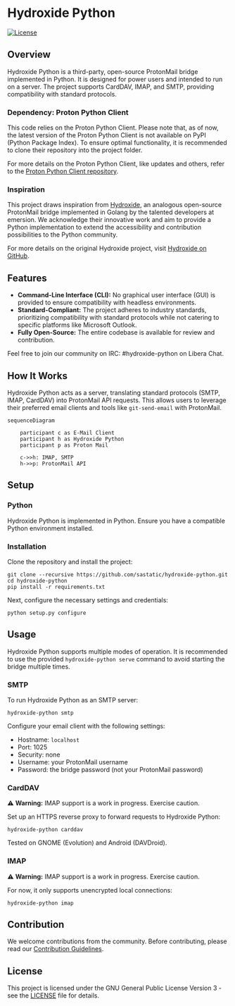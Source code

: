 # Hydroxide Python

[![License](https://img.shields.io/badge/License-GPLv3-blue.svg)](LICENSE)

## Overview

Hydroxide Python is a third-party, open-source ProtonMail bridge implemented in Python. It is designed for power users and intended to run on a server. The project supports CardDAV, IMAP, and SMTP, providing compatibility with standard protocols.

### Dependency: Proton Python Client

This code relies on the Proton Python Client. Please note that, as of now, the latest version of the Proton Python Client is not available on PyPI (Python Package Index). To ensure optimal functionality, it is recommended to clone their repository into the project folder.

For more details on the Proton Python Client, like updates and others, refer to the [Proton Python Client repository](https://github.com/protonmail/proton-python-client).

### Inspiration

This project draws inspiration from [Hydroxide](https://github.com/emersion/hydroxide.git), an analogous open-source ProtonMail bridge implemented in Golang by the talented developers at emersion. We acknowledge their innovative work and aim to provide a Python implementation to extend the accessibility and contribution possibilities to the Python community.

For more details on the original Hydroxide project, visit [Hydroxide on GitHub](https://github.com/emersion/hydroxide.git).

## Features

- **Command-Line Interface (CLI):** No graphical user interface (GUI) is provided to ensure compatibility with headless environments.
- **Standard-Compliant:** The project adheres to industry standards, prioritizing compatibility with standard protocols while not catering to specific platforms like Microsoft Outlook.
- **Fully Open-Source:** The entire codebase is available for review and contribution.

Feel free to join our community on IRC: #hydroxide-python on Libera Chat.

## How It Works

Hydroxide Python acts as a server, translating standard protocols (SMTP, IMAP, CardDAV) into ProtonMail API requests. This allows users to leverage their preferred email clients and tools like `git-send-email` with ProtonMail.

```mermaid
sequenceDiagram

    participant c as E-Mail Client
    participant h as Hydroxide Python
    participant p as Proton Mail

    c->>h: IMAP, SMTP
    h->>p: ProtonMail API
```

## Setup

### Python

Hydroxide Python is implemented in Python. Ensure you have a compatible Python environment installed.

### Installation

Clone the repository and install the project:

```shell
git clone --recursive https://github.com/sastatic/hydroxide-python.git
cd hydroxide-python
pip install -r requirements.txt
```

Next, configure the necessary settings and credentials:

```shell
python setup.py configure
```

## Usage

Hydroxide Python supports multiple modes of operation. It is recommended to use the provided `hydroxide-python serve` command to avoid starting the bridge multiple times.

### SMTP

To run Hydroxide Python as an SMTP server:

```shell
hydroxide-python smtp
```

Configure your email client with the following settings:

- Hostname: `localhost`
- Port: 1025
- Security: none
- Username: your ProtonMail username
- Password: the bridge password (not your ProtonMail password)

### CardDAV

⚠️ **Warning:** IMAP support is a work in progress. Exercise caution.

Set up an HTTPS reverse proxy to forward requests to Hydroxide Python:

```shell
hydroxide-python carddav
```

Tested on GNOME (Evolution) and Android (DAVDroid).

### IMAP

⚠️ **Warning:** IMAP support is a work in progress. Exercise caution.

For now, it only supports unencrypted local connections:

```shell
hydroxide-python imap
```

## Contribution

We welcome contributions from the community. Before contributing, please read our [Contribution Guidelines](CONTRIBUTING.md).

## License

This project is licensed under the GNU General Public License Version 3 - see the [LICENSE](LICENSE) file for details.